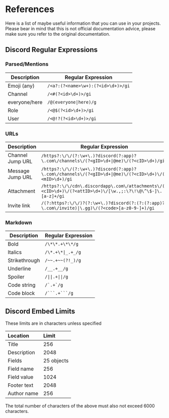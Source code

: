 # References

Here is a list of maybe useful information that you can use in your projects. Please bear in mind that this is not official documentation advice, please make sure you refer to the original documentation.

## Discord Regular Expressions
### Parsed/Mentions

| Description   | Regular Expression                 |
| ------------- |------------------------------------|
| Emoji (any)   | `/<a?:(?<name>\w+):(?<id>\d+)>/gi` |
| Channel       | `/<#(?<id>\d+)>/gi`                |
| everyone/here | `/@(everyone\|here)/g`             |
| Role          | `/<@$(?<id>\d+)>/gi`               |
| User          | `/<@!?(?<id>\d+)>/gi`              |

### URLs

| Description      | Regular Expression                                                                                          |
| ---------------- | ----------------------------------------------------------------------------------------------------------- |
| Channel Jump URL | `/https?:\/\/(?:\w+\.)?discord(?:app)?\.com\/channels\/(?<gID>\d+\|@me)\/(?<cID>\d+)/gi`                    |
| Message Jump URL | `/https?:\/\/(?:\w+\.)?discord(?:app)?\.com\/channels\/(?<gID>\d+\|@me)\/(?<cID>\d+)\/(?<mID>\d+)/gi`       |
| Attachment       | `/https?:\/\/cdn\.discordapp\.com\/attachments\/(?<cID>\d+)\/(?<attID>\d+)\/[\w.,;:\?\!\@\^\$-]\.[a-z]+/gi` |
| Invite link      | `/(?:https?:\/\/)?(?:\w+\.)?discord(?:(?:(?:app)?\.com\/invite)\|\.gg)\/(?<code>[a-z0-9-]+)/gi`             |

### Markdown

| Description   | Regular Expression  |
| ------------- | ------------------- |
| Bold          | `/\*\*.+\*\*/g`     |
| Italics       | `/\*.+\*\|_.+_/g`   |
| Strikethrough | `/~~.+~~(?!_)/g`    |
| Underline     | `/__.+__/g`         |
| Spoiler       | `/\|\|.+\|\|/g`     |
| Code string   | ``/`.+`/g``         |
| Code block    | ````/```.+```/g```` |

## Discord Embed Limits

These limits are in characters unless specified

| Location    | Limit      |
| :---------- | :--------- |
| Title       | 256        |
| Description | 2048       |
| Fields      | 25 objects |
| Field name  | 256        |
| Field value | 1024       |
| Footer text | 2048       |
| Author name | 256        |

The total number of characters of the above must also not exceed 6000 characters.
